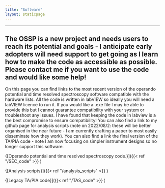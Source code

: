 ```yaml
---
title: "Software"
layout: staticpage
---
```


---
The OSSP is a new project and needs users to reach its potential and goals - I anticipate early adopters will need support to get going as I learn how to make the code as accessible as possible. Please contact me if you want to use the code and would like some help!
---
On this page you can find links to the most recent version of the operando potential and time resolved spectroscopy software compatible with the hardware lists. All the code is written in labVIEW so ideally you will need a labVIEW licence to run it. If you would like a .exe file I may be able to provide this but I cannot guarantee compatibility with your system or troubleshoot any issues. I have found that keeping the code in labview is a the best compromise to ensure compatibility! You can also find a link to my github page for analysis scripts (note on 2022/08/2: these will be better organised in the near future - I am currently drafting a paper to most easily disseminate how they work). You can also find a link the final version of the TA/PIA code - note I am now focusing on simpler instrument designs so no longer support this software.

 {[Operando potential and time resolved spectroscopy code.}]({{< ref "/SEC_code" >}} )

 {[Analysis scripts}]({{< ref "/analysis_scripts" >}} )

  {[Legacy TA/PIA code}]({{< ref "/TAS_code" >}} )

